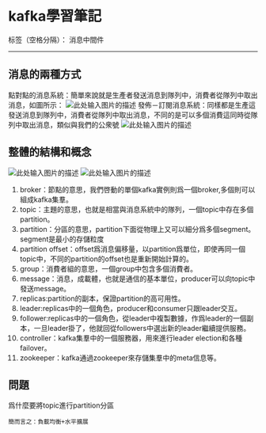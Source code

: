 ﻿# kafka學習筆記

标签（空格分隔）： 消息中間件

---

## 消息的兩種方式 ##
點對點的消息系統：簡單來說就是生產者發送消息到隊列中，消費者從隊列中取出消息，如圖所示：
![此处输入图片的描述][1]
發佈－訂閱消息系統：同樣都是生產這發送消息到隊列中，消費者從隊列中取出消息，不同的是可以多個消費這同時從隊列中取出消息，類似與我們的公衆號
![此处输入图片的描述][2]

## 整體的結構和概念 ##
![此处输入图片的描述][3]
![此处输入图片的描述][4]
 1. broker：節點的意思，我們啓動的單個kafka實例則爲一個broker,多個則可以組成kafka集羣。
 2. topic：主題的意思，也就是相當與消息系統中的隊列，一個topic中存在多個partition。
 3. partition：分區的意思，partition下面從物理上又可以細分爲多個segment。segment是最小的存儲粒度
 4. partition offset：offset爲消息偏移量，以partition爲單位，即使再同一個topic中，不同的partition的offset也是重新開始計算的。
 5. group：消費者組的意思，一個group中包含多個消費者。
 6. message：消息，成載體，也就是通信的基本單位，producer可以向topic中發送message。
 7. replicas:partition的副本，保證partition的高可用性。
 8. leader:replicas中的一個角色，producer和consumer只跟leader交互。
 9. follower:replicas中的一個角色，從leader中複製數據，作爲leader的一個副本，一旦leader掛了，他就回從followers中選出新的leader繼續提供服務。
 10. controller：kafka集羣中的一個服務器，用來進行leader election和各種failover。
 11. zookeeper：kafka通過zookeeper來存儲集羣中的meta信息等。

## 問題 ##
爲什麼要將topic進行partition分區

    簡而言之：負載均衡+水平擴展


  [1]: https://upload-images.jianshu.io/upload_images/5551927-782afefbdd6eeadc.png?imageMogr2/auto-orient/strip%7CimageView2/2/w/960/format/webp
  [2]: https://upload-images.jianshu.io/upload_images/5551927-bea8acb02bbfd602.png?imageMogr2/auto-orient/strip%7CimageView2/2/w/901/format/webp
  [3]: https://upload-images.jianshu.io/upload_images/5551927-e1afc2a1701e49ee.png?imageMogr2/auto-orient/strip%7CimageView2/2/w/886/format/webp
  [4]: https://images.gitbook.cn/4b558580-cafe-11e8-ba64-19e24fcb4ae1